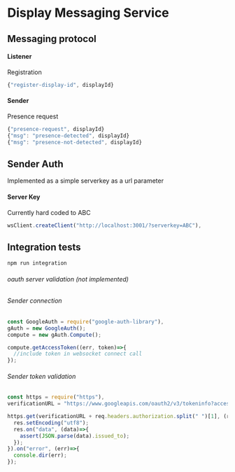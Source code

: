 # Display Messaging Service

## Messaging protocol
#### Listener

Registration
``` js
{"register-display-id", displayId}
```

#### Sender

Presence request
``` js
{"presence-request", displayId}
{"msg": "presence-detected", displayId}
{"msg": "presence-not-detected", displayId}
```

## Sender Auth
Implemented as a simple serverkey as a url parameter

#### Server Key
Currently hard coded to ABC
``` js
wsClient.createClient("http://localhost:3001/?serverkey=ABC"),
```

## Integration tests

``` bash
npm run integration
```

###### oauth server validation (not implemented)
###### Sender connection
``` js
const GoogleAuth = require("google-auth-library"),
gAuth = new GoogleAuth();
compute = new gAuth.Compute();

compute.getAccessToken((err, token)=>{
  //include token in websocket connect call
});
```

###### Sender token validation

``` js
const https = require("https"),
verificationURL = "https://www.googleapis.com/oauth2/v3/tokeninfo?access_token=";

https.get(verificationURL + req.headers.authorization.split(" ")[1], (res)=>{
  res.setEncoding("utf8");
  res.on("data", (data)=>{
    assert(JSON.parse(data).issued_to);
  });
}).on("error", (err)=>{
  console.dir(err);
});
```
